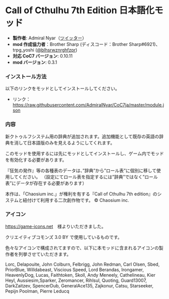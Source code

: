 # Call of Cthulhu 7th Edition 日本語化モッド

- **製作者**: Admiral Nyar（[ツイッター](https://twitter.com/kruschtya)）
- **mod 作成協力者**：Brother Sharp (ディスコード：Brother Sharp#6921)、trpg_yoshi ([@blhsrwznrghfzpr](https://github.com/blhsrwznrghfzpr))
- **対応 CoC7 バージョン**: 0.10.11
- **mod バージョン**: 0.3.1

### インストール方法

以下のリンクをモッドとしてインストールしてください。

- リンク： https://raw.githubusercontent.com/AdmiralNyar/CoC7ja/master/module.json

### 内容

新クトゥルフシステム用の辞典が追加されます。追加機能として既存の英語の辞典を消して日本語版のみを見えるようにしてくれます。

このモッドを使用するには先にモッドとしてインストールし、ゲーム内でモッドを有効化する必要があります。

『狂気の発作』等の各種表のデータは、”辞典”から”ロール表”に個別に移して使用してください。
（設定にてロール表を指定するには”辞典”ではなく”ロール表”にデータが存在する必要があります）

本作は、「Chaosium inc.」が権利を有する『Call of Cthulhu 7th edition』のシステムと紐付けて利用する二次創作物です。
© Chaosium inc.

### アイコン

<https://game-icons.net>　様よりいただきました。

クリエイティブコモンズ 3.0 BY で使用しているものです。

色々なアイコンで構成されてますので、以下に本モッドに含まれるアイコンの製作者を列挙させていただきます。

Lorc, Delapouite, John Colburn, Felbrigg, John Redman, Carl Olsen, Sbed, PriorBlue, Willdabeast, Viscious Speed,
Lord Berandas, Irongamer, HeavenlyDog, Lucas, Faithtoken, Skoll, Andy Meneely, Cathelineau, Kier Heyl,
Aussiesim,Sparker, Zeromancer, Rihlsul, Quoting, Guard13007, DarkZaitzev, SpencerDub, GeneralAce135,
Zajkonur, Catsu, Starseeker, Pepijn Poolman, Pierre Leducq
